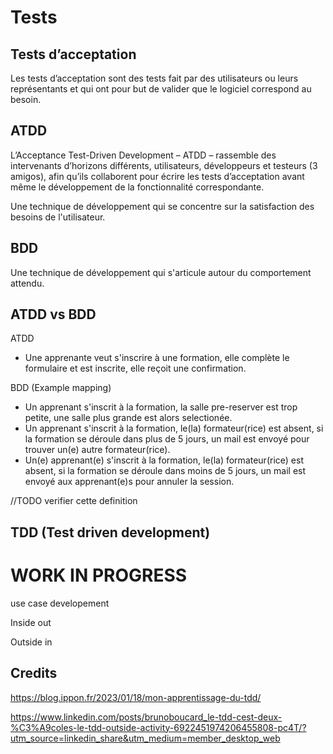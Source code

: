 # Tests


## Tests d’acceptation

Les tests d’acceptation sont des tests fait par des utilisateurs ou leurs représentants et qui ont pour but de valider que le logiciel correspond au besoin. 

## ATDD

L’Acceptance Test-Driven Development – ATDD – rassemble des intervenants d’horizons différents, utilisateurs, développeurs et testeurs (3 amigos), afin qu’ils collaborent pour écrire les tests d’acceptation avant même le développement de la fonctionnalité correspondante. 

Une technique de développement qui se concentre sur la satisfaction des besoins de l'utilisateur.

## BDD

Une technique de développement qui s'articule autour du comportement attendu.


## ATDD vs BDD

ATDD

- Une apprenante veut s'inscrire à une formation, elle complète le formulaire et est inscrite, elle reçoit une confirmation.

BDD (Example mapping)

- Un apprenant s'inscrit à la formation, la salle pre-reserver est trop petite, une salle plus grande est alors selectionée.
- Un apprenant s'inscrit à la formation, le(la) formateur(rice) est absent, si la formation se déroule dans plus de 5 jours, un mail est envoyé pour trouver un(e) autre formateur(rice).
- Un(e) apprenant(e) s'inscrit à la formation, le(la) formateur(rice) est absent, si la formation se déroule dans moins de 5 jours, un mail est envoyé aux apprenant(e)s pour annuler la session.

//TODO verifier cette definition

## TDD (Test driven development)

# WORK IN PROGRESS

use case developement

Inside out

Outside in


## Credits

https://blog.ippon.fr/2023/01/18/mon-apprentissage-du-tdd/

https://www.linkedin.com/posts/brunoboucard_le-tdd-cest-deux-%C3%A9coles-le-tdd-outside-activity-6922451974206455808-pc4T/?utm_source=linkedin_share&utm_medium=member_desktop_web
